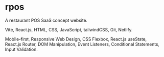 # rpos

A restaurant POS SaaS concept website.

Vite, React.js, HTML, CSS, JavaScript, tailwindCSS, Git, Netlify.

Mobile-first, Responsive Web Design, CSS Flexbox, React.js useState, React.js Router, DOM Manipulation, Event Listeners, Conditional Statements, Input Validation.
